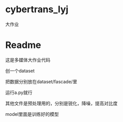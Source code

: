 # cybertrans_lyj
大作业
# Readme

这是多媒体大作业代码

创一个dataset

把数据分别放在dataset/fascade/里

运行a.py就行

其他文件是预处理用的，分别是锐化，降噪，提高对比度



model里面是训练好的模型
